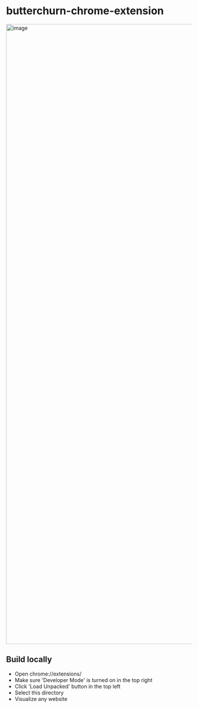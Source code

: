 # butterchurn-chrome-extension
<img width="1680" alt="image" src="https://github.com/mr-mph/butterchurn-chrome-extension/assets/88854453/0214a132-900d-47ef-9ff4-e5a22af3aabb">


## Build locally
- Open chrome://extensions/
- Make sure 'Developer Mode' is turned on in the top right
- Click 'Load Unpacked' button in the top left
- Select this directory
- Visualize any website
